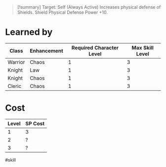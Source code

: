 >[!summary]
>Target: Self (Always Active)
>Increases physical defense of Shields.
>Shield Physical Defense Power +10.
# Learned by
| Class   | Enhancement | Required Character Level | Max Skill Level |
| ------- | ----------- | ------------------------ | --------------- |
| Warrior | Chaos       | 1                        | 3               |
| Knight  | Law         | 1                        | 3               |
| Knight  | Chaos       | 1                        | 3               |
| Cleric  | Chaos       | 1                        | 3               | 
# Cost
| Level | SP Cost |
| ----- | ------- |
| 1     | 3       |
| 2     | ?       |
| 3     | ?       |

#skill 